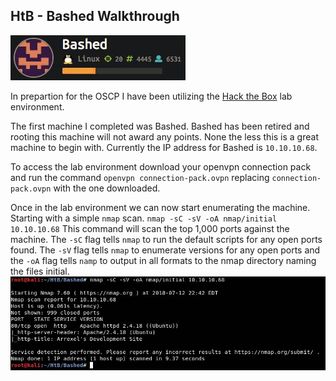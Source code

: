 ## HtB - Bashed Walkthrough
<img src="/_pages/2018-07-12_23-17-16.jpg" class="align-left" alt="">


In prepartion for the OSCP I have been utilizing the [Hack the Box](https://www.hackthebox.eu/home) lab environment.

The first machine I completed was Bashed. Bashed has been retired and rooting this machine will not award any points. None the less this is a great machine to begin with. Currently the IP address for Bashed is `10.10.10.68`.

To access the lab environment download your openvpn connection pack and run the command `openvpn connection-pack.ovpn` replacing `connection-pack.ovpn` with the one downloaded.

Once in the lab environment we can now start enumerating the machine. Starting with a simple `nmap` scan.
  `nmap -sC -sV -oA nmap/initial 10.10.10.68`
This command will scan the top 1,000 ports against the machine. The `-sC` flag tells `nmap` to run the default scripts for any open ports found. The `-sV` flag tells `nmap` to enumerate versions for any open ports and the `-oA` flag tells `namp` to output in all formats to the nmap directory naming the files initial.
<img src="_pages/2018-07-12_22-43-17.jpg" class="align-center" alt="">
